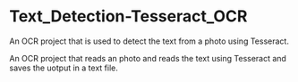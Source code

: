 # Text_Detection-Tesseract_OCR
An OCR project that is used to detect the text from a photo using Tesseract.

An OCR project that reads an photo and reads the text using Tesseract and saves the uotput in a text file.
